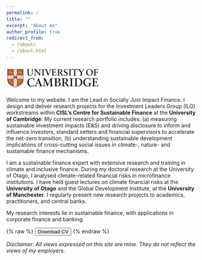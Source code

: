 ```yaml
---
permalink: /
title: ""
excerpt: "About me"
author_profile: true
redirect_from: 
  - /about/
  - /about.html
---
```

![](../images/cam_logo.jpg)

Welcome to my website. I am the Lead in Socially Just Impact Finance. I design and deliver research projects for the Investment Leaders Group (ILG) workstreams within **CISL’s Centre for Sustainable Finance** at the **University of Cambridge**. My current research portfolio includes: (a) measuring sustainable investment impacts (E&S) and driving disclosure to inform and influence investors, standard setters and financial supervisors to accelerate the net-zero transition, (b) understanding sustainable development implications of cross-cutting social issues in climate-, nature- and sustainable finance mechanisms.

I am a sustainable finance expert with extensive research and training in climate and inclusive finance. During my doctoral research at the University of Otago, I analysed climate-related financial risks in microfinance institutions. I have held guest lectures on climate financial risks at the **University of Otago** and the Global Development Institute, at the **University of Manchester**. I regularly present new research projects to academics, practitioners, and central banks.

My research interests lie in sustainable finance, with applications in corporate finance and banking.

{% raw %}
<button onclick="window.open('/files/IFTEKHAR_CV.pdf')">Download CV</button>
{% endraw %}

*Disclaimer: All views expressed on this site are mine. They do not reflect the views of my employers.*
